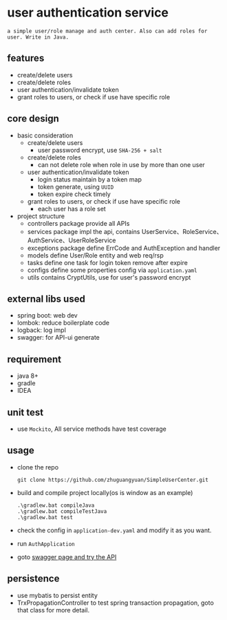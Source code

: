 # user authentication service

`a simple user/role manage and auth center. Also can add roles for user. Write in Java.`

## features

- create/delete users
- create/delete roles
- user authentication/invalidate token
- grant roles to users, or check if use have specific role

## core design
- basic consideration
  - create/delete users
      - user password encrypt, use `SHA-256 + salt`
  - create/delete roles
      - can not delete role when role in use by more than one user
  - user authentication/invalidate token
      - login status maintain by a token map
      - token generate, using `UUID`
      - token expire check timely
  - grant roles to users, or check if use have specific role
      - each user has a role set
- project structure
  - controllers package provide all APIs
  - services package impl the api, contains UserService、RoleService、AuthService、UserRoleService
  - exceptions package define ErrCode and AuthException and handler
  - models define User/Role entity and web req/rsp
  - tasks define one task for login token remove after expire
  - configs define some properties config via `application.yaml`
  - utils contains CryptUtils, use for user's password encrypt 


## external libs used
- spring boot: web dev
- lombok: reduce boilerplate code
- logback: log impl
- swagger: for API-ui generate

## requirement

- java 8+
- gradle
- IDEA

## unit test
- use `Mockito`, All service methods have test coverage

## usage

- clone the repo

  ```shell
  git clone https://github.com/zhuguangyuan/SimpleUserCenter.git
  ```

- build and compile project locally(os is window as an example)
  ```shell
  .\gradlew.bat compileJava
  .\gradlew.bat compileTestJava
  .\gradlew.bat test
  ```
- check the config in `application-dev.yaml` and modify it as you want.
- run `AuthApplication`
- goto [swagger page and try the API](http://localhost:8080/swagger-ui/index.html)


## persistence
- use mybatis to persist entity
- TrxPropagationController to test spring transaction propagation, goto that class for more detail.
